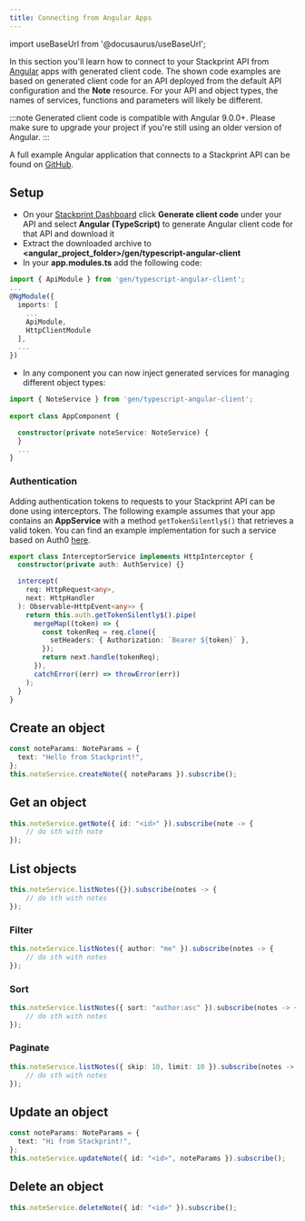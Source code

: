 ```yaml
---
title: Connecting from Angular Apps
---
```


import useBaseUrl from '@docusaurus/useBaseUrl';

In this section you'll learn how to connect to your Stackprint API from [Angular](https://angular.io) apps with generated client code. The shown code examples are based on generated client code for an API deployed from the default API configuration and the **Note** resource. For your API and object types, the names of services, functions and parameters will likely be different.

:::note
Generated client code is compatible with Angular 9.0.0+. Please make sure to upgrade your project if you're still using an older version of Angular.
:::

A full example Angular application that connects to a Stackprint API can be found on [GitHub](https://github.com/stackprint/example-notes-angular).

## Setup

- On your [Stackprint Dashboard](https://console.stackprint.io) click **Generate client code** under your API and select **Angular (TypeScript)** to generate Angular client code for that API and download it
- Extract the downloaded archive to **<angular_project_folder>/gen/typescript-angular-client**
- In your **app.modules.ts** add the following code:

```typescript
import { ApiModule } from 'gen/typescript-angular-client';
...
@NgModule({
  imports: [
    ...
    ApiModule,
    HttpClientModule
  ],
  ...
})
```

- In any component you can now inject generated services for managing different object types:

```typescript
import { NoteService } from 'gen/typescript-angular-client';
‍
export class AppComponent {

  constructor(private noteService: NoteService) {
  }
  ...
}
```

### Authentication

Adding authentication tokens to requests to your Stackprint API can be done using interceptors. The following example assumes that your app contains an **AppService** with a method `getTokenSilently$()` that retrieves a valid token. You can find an example implementation for such a service based on Auth0 [here](https://github.com/stackprint/example-notes-angular/blob/master/src/app/auth.service.ts).

```typescript
export class InterceptorService implements HttpInterceptor {
  constructor(private auth: AuthService) {}

  intercept(
    req: HttpRequest<any>,
    next: HttpHandler
  ): Observable<HttpEvent<any>> {
    return this.auth.getTokenSilently$().pipe(
      mergeMap((token) => {
        const tokenReq = req.clone({
          setHeaders: { Authorization: `Bearer ${token}` },
        });
        return next.handle(tokenReq);
      }),
      catchError((err) => throwError(err))
    );
  }
}
```

## Create an object

```typescript
const noteParams: NoteParams = {
  text: "Hello from Stackprint!",
};
this.noteService.createNote({ noteParams }).subscribe();
```

## Get an object

```typescript
this.noteService.getNote({ id: "<id>" }).subscribe(note -> {
    // do sth with note
});
```

## List objects

```typescript
this.noteService.listNotes({}).subscribe(notes -> {
    // do sth with notes
});
```

### Filter

```typescript
this.noteService.listNotes({ author: "me" }).subscribe(notes -> {
    // do sth with notes
});
```

### Sort

```typescript
this.noteService.listNotes({ sort: "author:asc" }).subscribe(notes -> {
    // do sth with notes
});
```

### Paginate

```typescript
this.noteService.listNotes({ skip: 10, limit: 10 }).subscribe(notes -> {
    // do sth with notes
});
```

## Update an object

```typescript
const noteParams: NoteParams = {
  text: "Hi from Stackprint!",
};
this.noteService.updateNote({ id: "<id>", noteParams }).subscribe();
```

## Delete an object

```typescript
this.noteService.deleteNote({ id: "<id>" }).subscribe();
```
